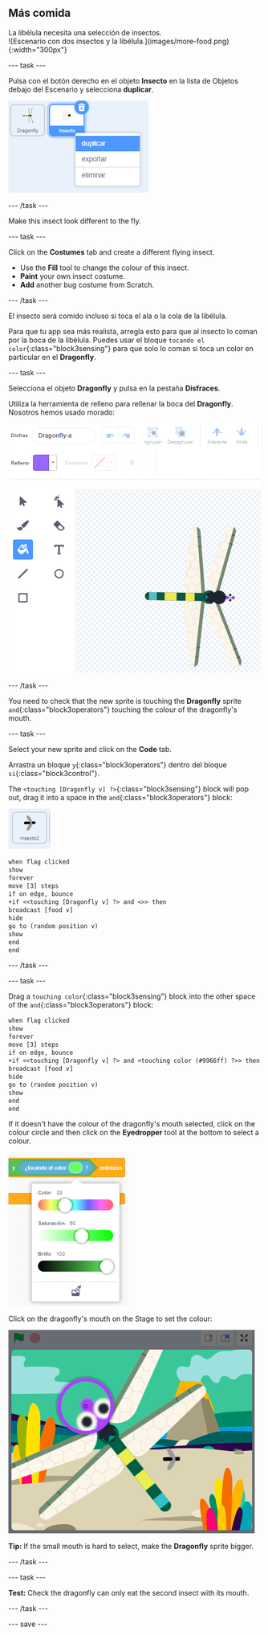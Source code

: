 ## Más comida

<div style="display: flex; flex-wrap: wrap">
<div style="flex-basis: 200px; flex-grow: 1; margin-right: 15px;">
La libélula necesita una selección de insectos.
</div>
<div>
![Escenario con dos insectos y la libélula.](images/more-food.png){:width="300px"}
</div>
</div>

--- task ---

Pulsa con el botón derecho en el objeto **Insecto** en la lista de Objetos debajo del Escenario y selecciona **duplicar**.

![La lista de Objetos con el objeto insecto seleccionado y 'duplicar' resaltado en el menú.](images/duplicate-insect.png)

--- /task ---

Make this insect look different to the fly.

--- task ---

Click on the **Costumes** tab and create a different flying insect.

+ Use the **Fill** tool to change the colour of this insect.
+ **Paint** your own insect costume.
+ **Add** another bug costume from Scratch.

--- /task ---

El insecto será comido incluso si toca el ala o la cola de la libélula.

Para que tu app sea más realista, arregla esto para que al insecto lo coman por la boca de la libélula. Puedes usar el bloque `tocando el color`{:class="block3sensing"} para que solo lo coman si toca un color en particular en el **Dragonfly**.

--- task ---

Selecciona el objeto **Dragonfly** y pulsa en la pestaña **Disfraces**.

Utiliza la herramienta de relleno para rellenar la boca del **Dragonfly**. Nosotros hemos usado morado:

![El editor de Pintura con la herramienta Relleno seleccionada y el disfraz de libélula con la boca morada.](images/dragonfly-mouth-colour.png)

--- /task ---

You need to check that the new sprite is touching the **Dragonfly** sprite `and`{:class="block3operators"} touching the colour of the dragonfly's mouth.

--- task ---

Select your new sprite and click on the **Code** tab.

Arrastra un bloque `y`{:class="block3operators"} dentro del bloque `si`{:class="block3control"}.

The `<touching [Dragonfly v] ?>`{:class="block3sensing"} block will pop out, drag it into a space in the `and`{:class="block3operators"} block:

![](images/insect2-icon.png)

```blocks3
when flag clicked
show
forever
move [3] steps 
if on edge, bounce
+if <<touching [Dragonfly v] ?> and <>> then
broadcast [food v]
hide
go to (random position v)
show
end
end
```

--- /task ---

--- task ---

Drag a `touching color`{:class="block3sensing"} block into the other space of the `and`{:class="block3operators"} block:

```blocks3
when flag clicked
show
forever
move [3] steps
if on edge, bounce
+if <<touching [Dragonfly v] ?> and <touching color (#9966ff) ?>> then
broadcast [food v]
hide
go to (random position v)
show
end
end
```

If it doesn't have the colour of the dragonfly's mouth selected, click on the colour circle and then click on the **Eyedropper** tool at the bottom to select a colour.

![El menú del círculo de colores con la herramienta cuentagotas.](images/colour-eyedropper.png)

Click on the dragonfly's mouth on the Stage to set the colour:

![La herramienta cuentagotas con resaltador de selección de color flotando sobre la boca púrpura de la libélula.](images/colour-select.png)

**Tip:** If the small mouth is hard to select, make the **Dragonfly** sprite bigger.

--- /task ---

--- task ---

**Test:** Check the dragonfly can only eat the second insect with its mouth.

--- /task ---

--- save ---

